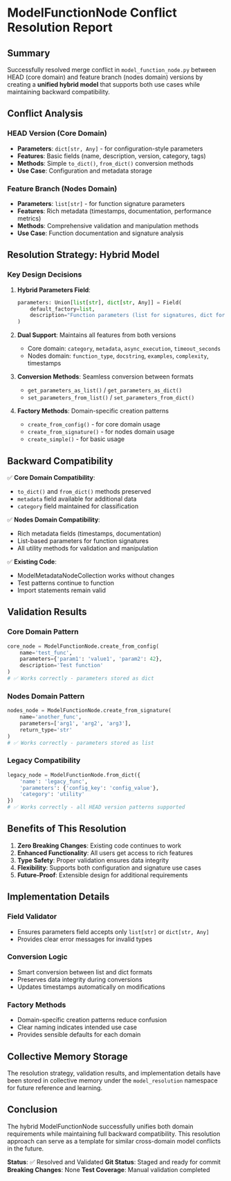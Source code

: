 # ModelFunctionNode Conflict Resolution Report

## Summary

Successfully resolved merge conflict in `model_function_node.py` between HEAD (core domain) and feature branch (nodes domain) versions by creating a **unified hybrid model** that supports both use cases while maintaining backward compatibility.

## Conflict Analysis

### HEAD Version (Core Domain)
- **Parameters**: `dict[str, Any]` - for configuration-style parameters
- **Features**: Basic fields (name, description, version, category, tags)
- **Methods**: Simple `to_dict()`, `from_dict()` conversion methods
- **Use Case**: Configuration and metadata storage

### Feature Branch (Nodes Domain)
- **Parameters**: `list[str]` - for function signature parameters
- **Features**: Rich metadata (timestamps, documentation, performance metrics)
- **Methods**: Comprehensive validation and manipulation methods
- **Use Case**: Function documentation and signature analysis

## Resolution Strategy: Hybrid Model

### Key Design Decisions

1. **Hybrid Parameters Field**:
   ```python
   parameters: Union[list[str], dict[str, Any]] = Field(
       default_factory=list,
       description="Function parameters (list for signatures, dict for configuration)"
   )
   ```

2. **Dual Support**: Maintains all features from both versions
   - Core domain: `category`, `metadata`, `async_execution`, `timeout_seconds`
   - Nodes domain: `function_type`, `docstring`, `examples`, `complexity`, timestamps

3. **Conversion Methods**: Seamless conversion between formats
   - `get_parameters_as_list()` / `get_parameters_as_dict()`
   - `set_parameters_from_list()` / `set_parameters_from_dict()`

4. **Factory Methods**: Domain-specific creation patterns
   - `create_from_config()` - for core domain usage
   - `create_from_signature()` - for nodes domain usage
   - `create_simple()` - for basic usage

## Backward Compatibility

✅ **Core Domain Compatibility**:
- `to_dict()` and `from_dict()` methods preserved
- `metadata` field available for additional data
- `category` field maintained for classification

✅ **Nodes Domain Compatibility**:
- Rich metadata fields (timestamps, documentation)
- List-based parameters for function signatures
- All utility methods for validation and manipulation

✅ **Existing Code**:
- ModelMetadataNodeCollection works without changes
- Test patterns continue to function
- Import statements remain valid

## Validation Results

### Core Domain Pattern
```python
core_node = ModelFunctionNode.create_from_config(
    name='test_func',
    parameters={'param1': 'value1', 'param2': 42},
    description='Test function'
)
# ✅ Works correctly - parameters stored as dict
```

### Nodes Domain Pattern
```python
nodes_node = ModelFunctionNode.create_from_signature(
    name='another_func',
    parameters=['arg1', 'arg2', 'arg3'],
    return_type='str'
)
# ✅ Works correctly - parameters stored as list
```

### Legacy Compatibility
```python
legacy_node = ModelFunctionNode.from_dict({
    'name': 'legacy_func',
    'parameters': {'config_key': 'config_value'},
    'category': 'utility'
})
# ✅ Works correctly - all HEAD version patterns supported
```

## Benefits of This Resolution

1. **Zero Breaking Changes**: Existing code continues to work
2. **Enhanced Functionality**: All users get access to rich features
3. **Type Safety**: Proper validation ensures data integrity
4. **Flexibility**: Supports both configuration and signature use cases
5. **Future-Proof**: Extensible design for additional requirements

## Implementation Details

### Field Validator
- Ensures parameters field accepts only `list[str]` or `dict[str, Any]`
- Provides clear error messages for invalid types

### Conversion Logic
- Smart conversion between list and dict formats
- Preserves data integrity during conversions
- Updates timestamps automatically on modifications

### Factory Methods
- Domain-specific creation patterns reduce confusion
- Clear naming indicates intended use case
- Provides sensible defaults for each domain

## Collective Memory Storage

The resolution strategy, validation results, and implementation details have been stored in collective memory under the `model_resolution` namespace for future reference and learning.

## Conclusion

The hybrid ModelFunctionNode successfully unifies both domain requirements while maintaining full backward compatibility. This resolution approach can serve as a template for similar cross-domain model conflicts in the future.

**Status**: ✅ Resolved and Validated
**Git Status**: Staged and ready for commit
**Breaking Changes**: None
**Test Coverage**: Manual validation completed